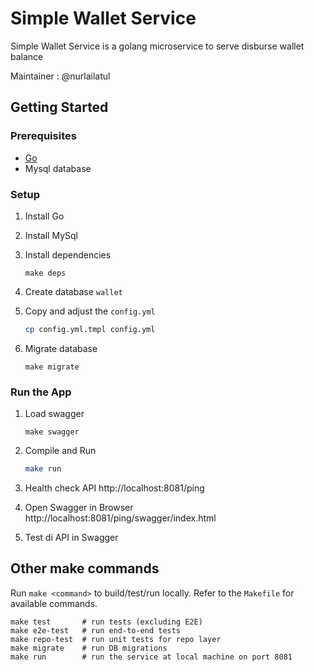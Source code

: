 # Simple Wallet Service

Simple Wallet Service is a golang microservice to serve disburse wallet balance

Maintainer : @nurlailatul

## Getting Started

### Prerequisites

- [Go](https://go.dev/doc/install)
- Mysql database

### Setup

1. Install Go

2. Install MySql

3. Install dependencies
    ```
    make deps
    ```

4. Create database `wallet`

5. Copy and adjust the `config.yml`
    ```sh
    cp config.yml.tmpl config.yml
    ```

6. Migrate database
    ```
    make migrate
    ```

### Run the App

1. Load swagger
    ```
    make swagger
    ```

2. Compile and Run
    ```sh
    make run
    ```

3. Health check API http://localhost:8081/ping

4. Open Swagger in Browser http://localhost:8081/ping/swagger/index.html

5. Test di API in Swagger

## Other make commands

Run `make <command>` to build/test/run locally. Refer to the `Makefile` for available commands.

```
make test       # run tests (excluding E2E)
make e2e-test   # run end-to-end tests
make repo-test  # run unit tests for repo layer
make migrate    # run DB migrations
make run        # run the service at local machine on port 8081
```
